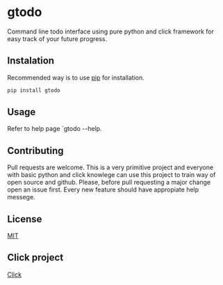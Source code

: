 # gtodo

Command line todo interface using pure python and click framework for easy track of your future progress.

## Instalation

Recommended way is to use [pip](https://pypi.org/) for installation.

```bash
pip install gtodo
```
## Usage

Refer to help page `gtodo --help.

## Contributing

Pull requests are welcome. This is a very primitive project and everyone with basic python and click knowlege can use this project to train way of open source and github. Please, before pull requesting a major change open an issue first. Every new feature should have appropiate help messege.

## License

[MIT](LICENSE)

## Click project

[Click](https://github.com/pallets/click)
